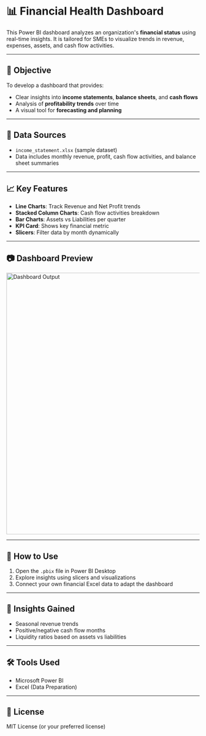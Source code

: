 # 📊 Financial Health Dashboard

This Power BI dashboard analyzes an organization's **financial status** using real-time insights. It is tailored for SMEs to visualize trends in revenue, expenses, assets, and cash flow activities.

---

## 📌 Objective

To develop a dashboard that provides:
- Clear insights into **income statements**, **balance sheets**, and **cash flows**
- Analysis of **profitability trends** over time
- A visual tool for **forecasting and planning**

---

## 📁 Data Sources

- `income_statement.xlsx` (sample dataset)
- Data includes monthly revenue, profit, cash flow activities, and balance sheet summaries

---

## 📈 Key Features

- **Line Charts**: Track Revenue and Net Profit trends
- **Stacked Column Charts**: Cash flow activities breakdown
- **Bar Charts**: Assets vs Liabilities per quarter
- **KPI Card**: Shows key financial metric
- **Slicers**: Filter data by month dynamically

---

## 📷 Dashboard Preview

<img width="1211" height="683" alt="Dashboard Output" src="https://github.com/user-attachments/assets/c18280e7-4ef3-42d4-a504-af61a4ea811b" />

---

## 🚀 How to Use

1. Open the `.pbix` file in Power BI Desktop
2. Explore insights using slicers and visualizations
3. Connect your own financial Excel data to adapt the dashboard

---

## 🧠 Insights Gained

- Seasonal revenue trends
- Positive/negative cash flow months
- Liquidity ratios based on assets vs liabilities

---

## 🛠️ Tools Used

- Microsoft Power BI
- Excel (Data Preparation)

---

## 📄 License

MIT License (or your preferred license)

